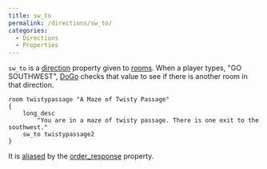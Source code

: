 ```yaml
---
title: sw_to
permalink: /directions/sw_to/
categories: 
  - Directions
  - Properties
---
```


`sw_to` is a [direction](/classes/direction/) property given to
[rooms](/basics/rooms/). When a player types, "GO SOUTHWEST",
[DoGo](/verb-routines/dogo/) checks that value to see if there is another
room in that direction.

    room twistypassage "A Maze of Twisty Passage"
    {
        long_desc
            "You are in a maze of twisty passage. There is one exit to the southwest."
        sw_to twistypassage2
    }

It is [aliased](/basics/alias/) by the
[order_response](/property/order_response/) property.
